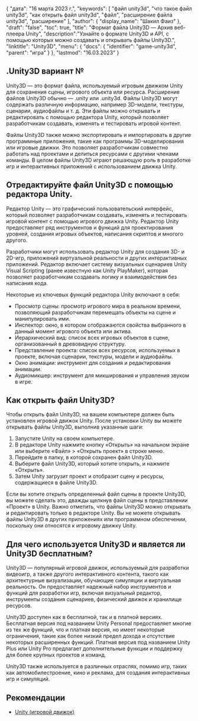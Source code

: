 {
"дата": "16 марта 2023 г.",
  "keywords": [
"файл unity3d",
"что такое файл unity3d",
"как открыть файл unity3d",
"файл",
"расширение файла unity3d",
"расширение"
],
  "author": {
"display_name": "Шакил Фаиз"
},
"draft": "false",
"toc": true,
"title": "Формат файла Unity3D — Архив веб-плеера Unity",
  "description":"Узнайте о формате Unity3D и API, с помощью которых можно создавать и открывать файлы Unity3D.",
"linktitle": "Unity3D",
  "menu": {
    "docs": {
      "identifier": "game-unity3d",
"parent": "игра"
}
},
"lastmod": "16.03.2023"
}

## .Unity3D вариант №

Unity3D — это формат файла, используемый игровым движком Unity для сохранения сцены, игрового объекта или ресурса. Расширение файлов Unity3D обычно — .unity или .unity3d. Файлы Unity3D могут содержать различную информацию, например 3D-модели, текстуры, сценарии, аудиофайлы и т. д. Эти файлы можно открывать и редактировать с помощью редактора Unity, который позволяет разработчикам создавать, изменять и тестировать игровой контент.

Файлы Unity3D также можно экспортировать и импортировать в другие программные приложения, такие как программы 3D-моделирования или игровые движки. Это позволяет разработчикам совместно работать над проектами и делиться ресурсами с другими членами команды. В целом файлы Unity3D играют решающую роль в разработке игр и интерактивных приложений с использованием движка Unity.

## Отредактируйте файл Unity3D с помощью редактора Unity.

Редактор Unity — это графический пользовательский интерфейс, который позволяет разработчикам создавать, изменять и тестировать игровой контент с помощью игрового движка Unity. Редактор Unity предоставляет ряд инструментов и функций для проектирования уровней, создания игровых объектов, написания скриптов и многого другого.

Разработчики могут использовать редактор Unity для создания 3D- и 2D-игр, приложений виртуальной реальности и других интерактивных приложений. Редактор включает систему визуальных сценариев Unity Visual Scripting (ранее известную как Unity PlayMaker), которая позволяет разработчикам создавать логику и взаимодействия без написания кода.

Некоторые из ключевых функций редактора Unity включают в себя:

- Просмотр сцены: просмотр игрового мира в реальном времени, позволяющий разработчикам перемещать объекты на сцене и манипулировать ими.
- Инспектор: окно, в котором отображаются свойства выбранного в данный момент игрового объекта или актива.
- Иерархический вид: список всех игровых объектов в сцене, организованный в древовидную структуру.
- Представление проекта: список всех ресурсов, используемых в проекте, включая сценарии, текстуры, модели и аудиофайлы.
- Окно анимации: инструмент для создания и редактирования анимации.
- Аудиомикшер: инструмент для микширования и управления звуком в игре.

## Как открыть файл Unity3D?

Чтобы открыть файл Unity3D, на вашем компьютере должен быть установлен игровой движок Unity. После установки Unity вы можете открывать файлы Unity3D, выполнив указанные шаги:

1. Запустите Unity на своем компьютере.
2. В редакторе Unity нажмите кнопку «Открыть» на начальном экране или выберите «Файл» > «Открыть проект» в строке меню.
3. Перейдите в папку, в которой сохранен файл Unity3D.
4. Выберите файл Unity3D, который хотите открыть, и нажмите «Открыть».
5. Затем Unity загрузит проект и отобразит сцену и ресурсы, содержащиеся в файле Unity3D.

Если вы хотите открыть определенный файл сцены в проекте Unity3D, вы можете сделать это, дважды щелкнув файл сцены в представлении «Проект» в Unity. Важно отметить, что файлы Unity3D можно открывать и редактировать только в редакторе Unity. Вы не можете открывать файлы Unity3D в других приложениях или программном обеспечении, поскольку они относятся к игровому движку Unity.

## Для чего используется Unity3D и является ли Unity3D бесплатным?

Unity3D — популярный игровой движок, используемый для разработки видеоигр, а также другого интерактивного контента, такого как архитектурные визуализации, обучающие симуляции и виртуальная реальность. Он предоставляет надежный набор инструментов и функций для разработки игр, включая визуальный редактор, инструменты создания сценариев, физический движок и хранилище ресурсов.

Unity3D доступен как в бесплатной, так и в платной версиях. Бесплатная версия под названием Unity Personal предоставляет многие из тех же функций, что и платная версия, но имеет некоторые ограничения, такие как более низкий предел дохода и отсутствие некоторых расширенных функций. Платная версия под названием Unity Plus или Unity Pro предлагает дополнительные функции и поддержку для более крупных проектов и команд.

Unity3D также используется в различных отраслях, помимо игр, таких как автомобилестроение, кино и реклама, для создания интерактивных игр и симуляций.

## Рекомендации
* [Unity (игровой движок)](https://en.wikipedia.org/wiki/Unity_(game_engine))

